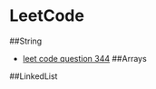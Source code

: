 # LeetCode

##String
- [leet code question 344](https://github.com/jjja5555/LeetCode)
##Arrays

##LinkedList